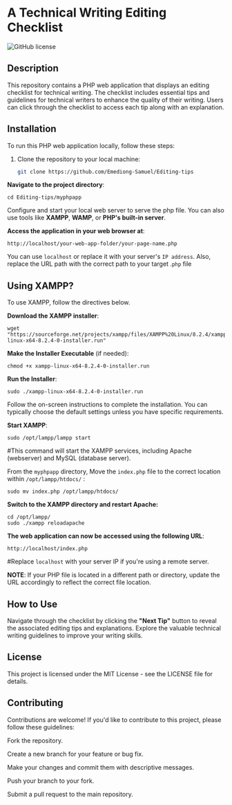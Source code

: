 # A Technical Writing Editing Checklist

![GitHub license](https://img.shields.io/badge/license-MIT-blue.svg)

## Description

This repository contains a PHP web application that displays an editing checklist for technical writing. The checklist includes essential tips and guidelines for technical writers to enhance the quality of their writing. Users can click through the checklist to access each tip along with an explanation.

## Installation

To run this PHP web application locally, follow these steps:

1. Clone the repository to your local machine:

   ```bash
   git clone https://github.com/Emediong-Samuel/Editing-tips

**Navigate to the project directory**:
```
cd Editing-tips/myphpapp
```
Configure and start your local web server to serve the php file. You can also use tools like **XAMPP**, **WAMP**, or **PHP's built-in server**.

**Access the application in your web browser at**:
```
http://localhost/your-web-app-folder/your-page-name.php
```
You can use `localhost` or replace it with your server's `IP address`. Also, replace the URL path with the correct path to your target .`php` file

## Using XAMPP?
To use XAMPP, follow the directives below.

**Download the XAMPP installer**:
```
wget "https://sourceforge.net/projects/xampp/files/XAMPP%20Linux/8.2.4/xampp-linux-x64-8.2.4-0-installer.run"
```
**Make the Installer Executable** (if needed):
```
chmod +x xampp-linux-x64-8.2.4-0-installer.run
```
**Run the Installer**:
```
sudo ./xampp-linux-x64-8.2.4-0-installer.run
```
Follow the on-screen instructions to complete the installation. You can typically choose the default settings unless you have specific requirements.

**Start XAMPP**:
```
sudo /opt/lampp/lampp start
```
#This command will start the XAMPP services, including Apache (webserver) and MySQL (database server).

From the `myphpapp` directory, Move the `index.php` file to the correct location within `/opt/lampp/htdocs/` :
```
sudo mv index.php /opt/lampp/htdocs/
```
**Switch to the XAMPP directory and restart Apache:**
```
cd /opt/lampp/
sudo ./xampp reloadapache
```
**The web application can now be accessed using the following URL**:
```
http://localhost/index.php
```
#Replace `localhost` with your server IP if you're using a remote server.

**NOTE**: If your PHP file is located in a different path or directory, update the URL accordingly to reflect the correct file location.

## How to Use
Navigate through the checklist by clicking the **"Next Tip"** button to reveal the associated editing tips and explanations. Explore the valuable technical writing guidelines to improve your writing skills.

## License
This project is licensed under the MIT License - see the LICENSE file for details.

## Contributing
Contributions are welcome! If you'd like to contribute to this project, please follow these guidelines:

Fork the repository.

Create a new branch for your feature or bug fix.

Make your changes and commit them with descriptive messages.

Push your branch to your fork.

Submit a pull request to the main repository.
